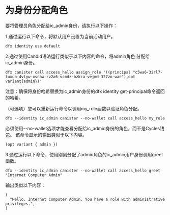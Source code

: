 # 为身份分配角色

要将管理员角色分配给ic\_admin身份，请执行以下操作：

1.通过运行以下命令，将默认用户设置为当前活动用户。

```text
dfx identity use default
```

2.通过使用Candid语法运行类似于以下内容的命令，将admin角色 分配给ic\_admin身份。

```text
dfx canister call access_hello assign_role '((principal "c5wa6-3irl7-tuxuo-4vtyw-xsnhw-rv2a6-vcmdz-bzkca-vejmd-327zo-wae"),opt variant{admin})'
```

注意：确保将身份哈希替换为ic\_admin身份的dfx identity get-principal命令返回的哈希。

（可选项）您可以重新运行命令以调用my\_role函数以验证角色分配。

```text
dfx --identity ic_admin canister --no-wallet call access_hello my_role
```

必须使用--no-wallet选项才能查看分配给ic\_admin身份的角色，而不是Cycles钱包。 该命令显示的输出类似于以下内容。

```text
(opt variant { admin })
```

3.通过运行以下命令，使用刚刚分配了admin角色的ic\_admin用户身份调用greet函数。

```text
dfx --identity ic_admin canister --no-wallet call access_hello greet "Internet Computer Admin"
```

输出类似以下内容：

```text
(
  "Hello, Internet Computer Admin. You have a role with administrative privileges.",
)
```

